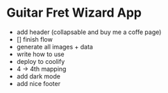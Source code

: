 # Guitar Fret Wizard App

- add header (collapsable and buy me a coffe page)
- [] finish flow
- generate all images + data 
- write how to use
- deploy to coolify 
- 4 -> 4th mapping
- add dark mode
- add nice footer